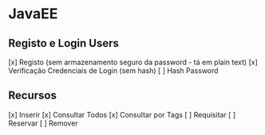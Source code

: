 # JavaEE

## Registo e Login Users
[x] Registo (sem armazenamento seguro da password - tá em plain text)
[x] Verificação Credenciais de Login (sem hash)
[ ] Hash Password

## Recursos
[x] Inserir
[x] Consultar Todos
[x] Consultar por Tags
[ ] Requisitar
[ ] Reservar
[ ] Remover
